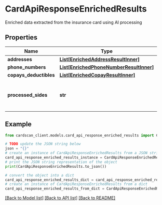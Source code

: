 # CardApiResponseEnrichedResults

Enriched data extracted from the insurance card using AI processing

## Properties

Name | Type | Description | Notes
------------ | ------------- | ------------- | -------------
**addresses** | [**List[EnrichedAddressResultInner]**](EnrichedAddressResultInner.md) |  | [optional] 
**phone_numbers** | [**List[EnrichedPhoneNumberResultInner]**](EnrichedPhoneNumberResultInner.md) |  | [optional] 
**copays_deductibles** | [**List[EnrichedCopayResultInner]**](EnrichedCopayResultInner.md) |  | [optional] 
**processed_sides** | **str** | Indicates which sides of the card were processed | [optional] 

## Example

```python
from cardscan_client.models.card_api_response_enriched_results import CardApiResponseEnrichedResults

# TODO update the JSON string below
json = "{}"
# create an instance of CardApiResponseEnrichedResults from a JSON string
card_api_response_enriched_results_instance = CardApiResponseEnrichedResults.from_json(json)
# print the JSON string representation of the object
print(CardApiResponseEnrichedResults.to_json())

# convert the object into a dict
card_api_response_enriched_results_dict = card_api_response_enriched_results_instance.to_dict()
# create an instance of CardApiResponseEnrichedResults from a dict
card_api_response_enriched_results_from_dict = CardApiResponseEnrichedResults.from_dict(card_api_response_enriched_results_dict)
```
[[Back to Model list]](../README.md#documentation-for-models) [[Back to API list]](../README.md#documentation-for-api-endpoints) [[Back to README]](../README.md)



